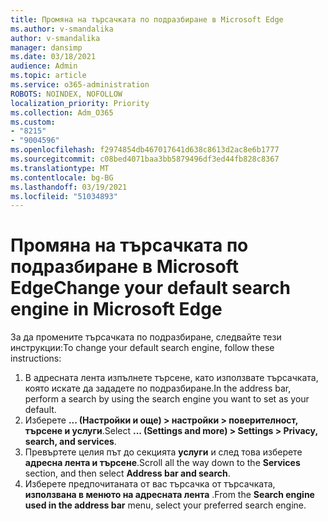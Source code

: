 ```yaml
---
title: Промяна на търсачката по подразбиране в Microsoft Edge
ms.author: v-smandalika
author: v-smandalika
manager: dansimp
ms.date: 03/18/2021
audience: Admin
ms.topic: article
ms.service: o365-administration
ROBOTS: NOINDEX, NOFOLLOW
localization_priority: Priority
ms.collection: Adm_O365
ms.custom:
- "8215"
- "9004596"
ms.openlocfilehash: f2974854db467017641d638c8613d2ac8e6b1777
ms.sourcegitcommit: c08bed4071baa3bb5879496df3ed44fb828c8367
ms.translationtype: MT
ms.contentlocale: bg-BG
ms.lasthandoff: 03/19/2021
ms.locfileid: "51034893"
---
```

# <a name="change-your-default-search-engine-in-microsoft-edge"></a><span data-ttu-id="96fe1-102">Промяна на търсачката по подразбиране в Microsoft Edge</span><span class="sxs-lookup"><span data-stu-id="96fe1-102">Change your default search engine in Microsoft Edge</span></span>

<span data-ttu-id="96fe1-103">За да промените търсачката по подразбиране, следвайте тези инструкции:</span><span class="sxs-lookup"><span data-stu-id="96fe1-103">To change your default search engine, follow these instructions:</span></span>
1. <span data-ttu-id="96fe1-104">В адресната лента изпълнете търсене, като използвате търсачката, която искате да зададете по подразбиране.</span><span class="sxs-lookup"><span data-stu-id="96fe1-104">In the address bar, perform a search by using the search engine you want to set as your default.</span></span>
2. <span data-ttu-id="96fe1-105">Изберете **... (Настройки и още) > настройки > поверителност, търсене и услуги**.</span><span class="sxs-lookup"><span data-stu-id="96fe1-105">Select **... (Settings and more) > Settings > Privacy, search, and services**.</span></span>
3. <span data-ttu-id="96fe1-106">Превъртете целия път до секцията **услуги** и след това изберете **адресна лента и търсене**.</span><span class="sxs-lookup"><span data-stu-id="96fe1-106">Scroll all the way down to the **Services** section, and then select **Address bar and search**.</span></span>
4. <span data-ttu-id="96fe1-107">Изберете предпочитаната от вас търсачка от търсачката, **използвана в менюто на адресната лента** .</span><span class="sxs-lookup"><span data-stu-id="96fe1-107">From the **Search engine used in the address bar** menu, select your preferred search engine.</span></span>


